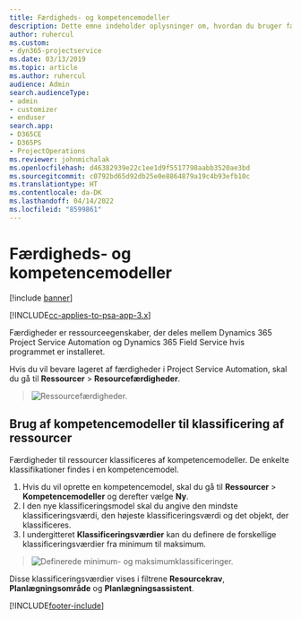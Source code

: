 ```yaml
---
title: Færdigheds- og kompetencemodeller
description: Dette emne indeholder oplysninger om, hvordan du bruger færdigheds- og kompetencemodeller.
author: ruhercul
ms.custom:
- dyn365-projectservice
ms.date: 03/13/2019
ms.topic: article
ms.author: ruhercul
audience: Admin
search.audienceType:
- admin
- customizer
- enduser
search.app:
- D365CE
- D365PS
- ProjectOperations
ms.reviewer: johnmichalak
ms.openlocfilehash: d46382939e22c1ee1d9f5517798aabb3520ae3bd
ms.sourcegitcommit: c0792bd65d92db25e0e8864879a19c4b93efb10c
ms.translationtype: HT
ms.contentlocale: da-DK
ms.lasthandoff: 04/14/2022
ms.locfileid: "8599861"
---
```

# <a name="skills-and-proficiency-models"></a>Færdigheds- og kompetencemodeller

[!include [banner](../includes/psa-now-project-operations.md)]

[!INCLUDE[cc-applies-to-psa-app-3.x](../includes/cc-applies-to-psa-app-3x.md)]

Færdigheder er ressourceegenskaber, der deles mellem Dynamics 365 Project Service Automation og Dynamics 365 Field Service hvis programmet er installeret. 

Hvis du vil bevare lageret af færdigheder i Project Service Automation, skal du gå til **Ressourcer** \> **Resourcefærdigheder**. 

> ![Ressourcefærdigheder.](media/Resource-Management-image84.png)

## <a name="use-proficiency-models-to-rate-resources"></a>Brug af kompetencemodeller til klassificering af ressourcer

Færdigheder til ressourcer klassificeres af kompetencemodeller. De enkelte klassifikationer findes i en kompetencemodel. 

1. Hvis du vil oprette en kompetencemodel, skal du gå til **Ressourcer** \> **Kompetencemodeller** og derefter vælge **Ny**.
2. I den nye klassificeringsmodel skal du angive den mindste klassificeringsværdi, den højeste klassificeringsværdi og det objekt, der klassificeres.
3. I undergitteret **Klassificeringsværdier** kan du definere de forskellige klassificeringsværdier fra minimum til maksimum.

> ![Definerede minimum- og maksimumklassificeringer.](media/Resource-Management-image85.png)

Disse klassificeringsværdier vises i filtrene **Resourcekrav**, **Planlægningsområde** og **Planlægningsassistent**.


[!INCLUDE[footer-include](../includes/footer-banner.md)]
